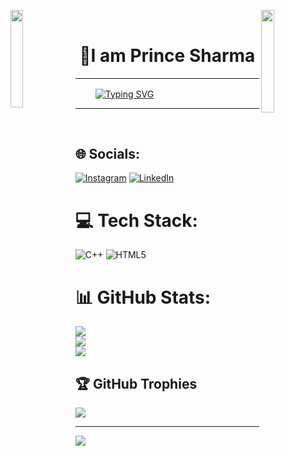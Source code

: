 <p><img align="left" src="Flower.gif"
    width="20%" style="display:inline;">
<img align="right" src="Flower.gif"
    width="20.5%" style="display:inline;">
<br>
</p>
<p align="center">
<h1 align="center">💫I am Prince Sharma</h1>
</p>

<p align="center">
<hr> &emsp;&emsp;
<a  href="https://git.io/typing-svg"><img align="center" src="https://readme-typing-svg.herokuapp.com?font=Fira+Code&weight=200&duration=1000&color=C0188A&vCenter=true&multiline=true&random=false&width=800&height=150&lines=%F0%9F%8C%9FI'm+Web+Developer+%F0%9F%93%B1;I'm+currently+phishing+url+detection.;I'm+looking+to+collaborate+on+exciting+projects.%F0%9F%A4%A9;I'm+currently+learning+Flutter%2C.%F0%9F%98%8E+%E2%9C%A8" alt="Typing SVG" /></a></p>
<hr>
<br>

## 🌐 Socials:
[![Instagram](https://img.shields.io/badge/Instagram-%23E4405F.svg?logo=Instagram&logoColor=white)](https://instagram.com/prince_sharma_.23) [![LinkedIn](https://img.shields.io/badge/LinkedIn-%230077B5.svg?logo=linkedin&logoColor=white)](https://linkedin.com/in/https://www.linkedin.com/feed/) 

# 💻 Tech Stack:
![C++](https://img.shields.io/badge/c++-%2300599C.svg?style=for-the-badge&logo=c%2B%2B&logoColor=white) ![HTML5](https://img.shields.io/badge/html5-%23E34F26.svg?style=for-the-badge&logo=html5&logoColor=white)
# 📊 GitHub Stats:
![](https://github-readme-stats.vercel.app/api?username=SnakeEyes23&theme=radical&hide_border=false&include_all_commits=false&count_private=false)<br/>
![](https://github-readme-streak-stats.herokuapp.com/?user=SnakeEyes23&theme=radical&hide_border=false)<br/>
![](https://github-readme-stats.vercel.app/api/top-langs/?username=SnakeEyes23&theme=radical&hide_border=false&include_all_commits=false&count_private=false&layout=compact)

## 🏆 GitHub Trophies
![](https://github-profile-trophy.vercel.app/?username=SnakeEyes23&theme=radical&no-frame=false&no-bg=true&margin-w=4)

---
[![](https://visitcount.itsvg.in/api?id=SnakeEyes23&icon=0&color=0)](https://visitcount.itsvg.in)

<!-- Proudly created with GPRM ( https://gprm.itsvg.in ) -->
